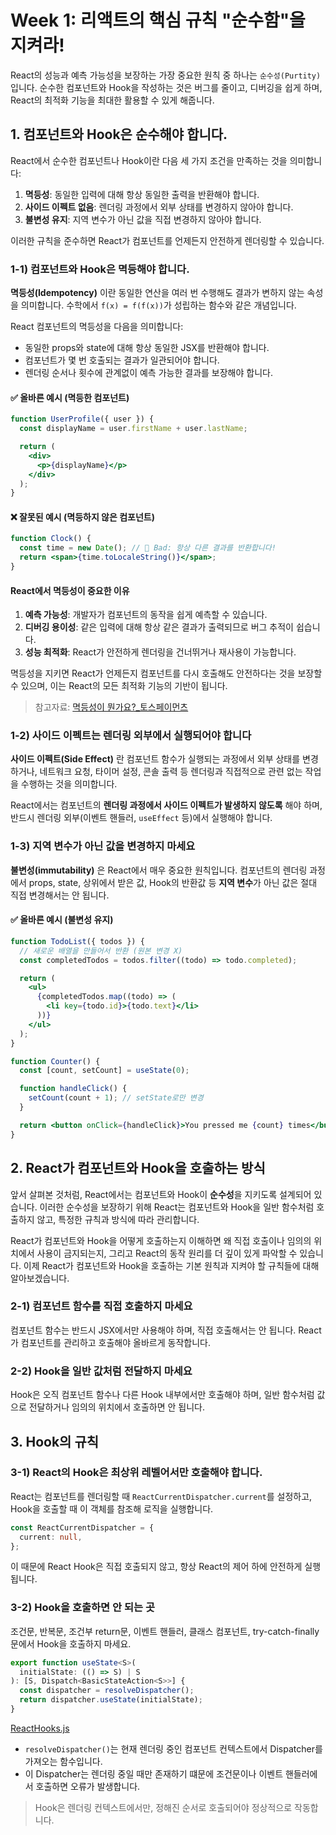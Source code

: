 # Week 1: 리액트의 핵심 규칙 "순수함"을 지켜라!

React의 성능과 예측 가능성을 보장하는 가장 중요한 원칙 중 하나는 `순수성(Purtity)`입니다. 순수한 컴포넌트와 Hook을 작성하는 것은 버그를 줄이고, 디버깅을 쉽게 하며, React의 최적화 기능을 최대한 활용할 수 있게 해줍니다.

## 1. 컴포넌트와 Hook은 순수해야 합니다.

React에서 순수한 컴포넌트나 Hook이란 다음 세 가지 조건을 만족하는 것을 의미합니다:

1. **멱등성**: 동일한 입력에 대해 항상 동일한 출력을 반환해야 합니다.
2. **사이드 이펙트 없음**: 렌더링 과정에서 외부 상태를 변경하지 않아야 합니다.
3. **불변성 유지**: 지역 변수가 아닌 값을 직접 변경하지 않아야 합니다.

이러한 규칙을 준수하면 React가 컴포넌트를 언제든지 안전하게 렌더링할 수 있습니다.

### 1-1) 컴포넌트와 Hook은 멱등해야 합니다.

**멱등성(Idempotency)** 이란 동일한 연산을 여러 번 수행해도 결과가 변하지 않는 속성을 의미합니다.
수학에서 `f(x) = f(f(x))`가 성립하는 함수와 같은 개념입니다.

React 컴포넌트의 멱등성을 다음을 의미합니다:

- 동일한 props와 state에 대해 항상 동일한 JSX를 반환해야 합니다.
- 컴포넌트가 몇 번 호출되는 결과가 일관되어야 합니다.
- 렌더링 순서나 횟수에 관계없이 예측 가능한 결과를 보장해야 합니다.

#### ✅ 올바른 예시 (멱등한 컴포넌트)

```jsx
function UserProfile({ user }) {
  const displayName = user.firstName + user.lastName;

  return (
    <div>
      <p>{displayName}</p>
    </div>
  );
}
```

#### ❌ 잘못된 예시 (멱등하지 않은 컴포넌트)

```jsx
function Clock() {
  const time = new Date(); // 🔴 Bad: 항상 다른 결과를 반환합니다!
  return <span>{time.toLocaleString()}</span>;
}
```

#### React에서 멱등성이 중요한 이유

1. **예측 가능성**: 개발자가 컴포넌트의 동작을 쉽게 예측할 수 있습니다.
2. **디버깅 용이성**: 같은 입력에 대해 항상 같은 결과가 출력되므로 버그 추적이 쉽습니다.
3. **성능 최적화**: React가 안전하게 렌더링을 건너뛰거나 재사용이 가능합니다.

멱등성을 지키면 React가 언제든지 컴포넌트를 다시 호출해도 안전하다는 것을 보장할 수 있으며, 이는 React의 모든 최적화 기능의 기반이 됩니다.

> 참고자료: [멱등성이 뭔가요?\_토스페이먼츠](https://docs.tosspayments.com/blog/what-is-idempotency#%EB%A9%B1%EB%93%B1%EC%84%B1%EC%9D%B4-%EB%AD%94%EA%B0%80%EC%9A%94)

### 1-2) 사이드 이펙트는 렌더링 외부에서 실행되어야 합니다

**사이드 이펙트(Side Effect)** 란 컴포넌트 함수가 실행되는 과정에서 외부 상태를 변경하거나, 네트워크 요청, 타이머 설정, 콘솔 출력 등 렌더링과 직접적으로 관련 없는 작업을 수행하는 것을 의미합니다.

React에서는 컴포넌트의 **렌더링 과정에서 사이드 이펙트가 발생하지 않도록** 해야 하며, 반드시 렌더링 외부(이벤트 핸들러, `useEffect` 등)에서 실행해야 합니다.

### 1-3) 지역 변수가 아닌 값을 변경하지 마세요

**불변성(immutability)** 은 React에서 매우 중요한 원칙입니다.
컴포넌트의 렌더링 과정에서 props, state, 상위에서 받은 값, Hook의 반환값 등 **지역 변수**가 아닌 값은 절대 직접 변경해서는 안 됩니다.

#### ✅ 올바른 예시 (불변성 유지)

```jsx
function TodoList({ todos }) {
  // 새로운 배열을 만들어서 반환 (원본 변경 X)
  const completedTodos = todos.filter((todo) => todo.completed);

  return (
    <ul>
      {completedTodos.map((todo) => (
        <li key={todo.id}>{todo.text}</li>
      ))}
    </ul>
  );
}
```

```jsx
function Counter() {
  const [count, setCount] = useState(0);

  function handleClick() {
    setCount(count + 1); // setState로만 변경
  }

  return <button onClick={handleClick}>You pressed me {count} times</button>;
}
```

## 2. React가 컴포넌트와 Hook을 호출하는 방식

앞서 살펴본 것처럼, React에서는 컴포넌트와 Hook이 **순수성**을 지키도록 설계되어 있습니다.
이러한 순수성을 보장하기 위해 React는 컴포넌트와 Hook을 일반 함수처럼 호출하지 않고, 특정한 규칙과 방식에 따라 관리합니다.

React가 컴포넌트와 Hook을 어떻게 호출하는지 이해하면 왜 직접 호출이나 임의의 위치에서 사용이 금지되는지, 그리고 React의 동작 원리를 더 깊이 있게 파악할 수 있습니다.
이제 React가 컴포넌트와 Hook을 호출하는 기본 원칙과 지켜야 할 규칙들에 대해 알아보겠습니다.

### 2-1) 컴포넌트 함수를 직접 호출하지 마세요

컴포넌트 함수는 반드시 JSX에서만 사용해야 하며, 직접 호출해서는 안 됩니다.
React가 컴포넌트를 관리하고 호출해야 올바르게 동작합니다.

### 2-2) Hook을 일반 값처럼 전달하지 마세요

Hook은 오직 컴포넌트 함수나 다른 Hook 내부에서만 호출해야 하며,
일반 함수처럼 값으로 전달하거나 임의의 위치에서 호출하면 안 됩니다.

## 3. Hook의 규칙

### 3-1) React의 Hook은 최상위 레벨어서만 호출해야 합니다.

React는 컴포넌트를 렌더링할 때 `ReactCurrentDispatcher.current`를 설정하고, Hook을 호출할 때 이 객체를 참조해 로직을 실행합니다.

```ts
const ReactCurrentDispatcher = {
  current: null,
};
```

이 때문에 React Hook은 직접 호출되지 않고, 항상 React의 제어 하에 안전하게 실행됩니다.

### 3-2) Hook을 호출하면 안 되는 곳

조건문, 반복문, 조건부 return문, 이벤트 핸들러, 클래스 컴포넌트, try-catch-finally문에서 Hook을 호출하지 마세요.

```ts
export function useState<S>(
  initialState: (() => S) | S
): [S, Dispatch<BasicStateAction<S>>] {
  const dispatcher = resolveDispatcher();
  return dispatcher.useState(initialState);
}
```

[ReactHooks.js](https://github.com/facebook/react/blob/main/packages/react/src/ReactHooks.js)

- `resolveDispatcher()`는 현재 렌더링 중인 컴포넌트 컨텍스트에서 Dispatcher를 가져오는 함수입니다.
- 이 Dispatcher는 렌더링 중일 때만 존재하기 떄문에 조건문이나 이벤트 핸들러에서 호출하면 오류가 발생합니다.

> Hook은 렌더링 컨텍스트에서만, 정해진 순서로 호출되어야 정상적으로 작동합니다.
